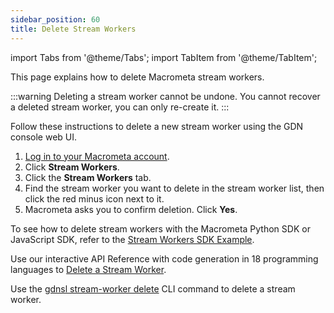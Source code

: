 ```yaml
---
sidebar_position: 60
title: Delete Stream Workers
---
```

import Tabs from '@theme/Tabs';
import TabItem from '@theme/TabItem';

This page explains how to delete Macrometa stream workers.

:::warning
Deleting a stream worker cannot be undone. You cannot recover a deleted stream worker, you can only re-create it.
:::

<Tabs groupId="operating-systems">
<TabItem value="console" label="Web Console">

Follow these instructions to delete a new stream worker using the GDN console web UI.

1. [Log in to your Macrometa account](https://auth.paas.macrometa.io/).
2. Click **Stream Workers**.
3. Click the **Stream Workers** tab.
4. Find the stream worker you want to delete in the stream worker list, then click the red minus icon next to it.
5. Macrometa asks you to confirm deletion. Click **Yes**.

</TabItem>
<TabItem value="sdk" label="SDK">

To see how to delete stream workers with the Macrometa Python SDK or JavaScript SDK, refer to the [Stream Workers SDK Example](../examples/stream-workers-sdk-example#step-6-delete-stream-worker).

</TabItem>
<TabItem value="api" label="REST API">

Use our interactive API Reference with code generation in 18 programming languages to [Delete a Stream Worker](https://www.macrometa.com/docs/api#/operations/delete).

</TabItem>
<TabItem value="cli" label="CLI">

Use the [gdnsl stream-worker delete](../../cli/stream-workers-cli#gdnsl-stream-worker-delete) CLI command to delete a stream worker.

</TabItem>
</Tabs>
